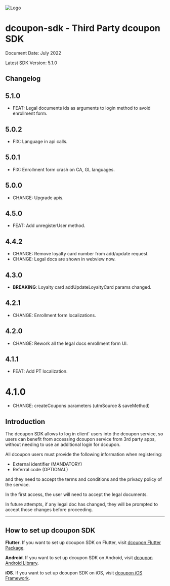 ![Logo](https://s3.amazonaws.com/dcoupon.com/sdk/docs/dcouponLogo.png)

# dcoupon-sdk - Third Party dcoupon SDK

Document Date: July 2022

Latest SDK Version: 5.1.0

## Changelog

## 5.1.0

- FEAT: Legal documents ids as arguments to login method to avoid enrollment form.

## 5.0.2

- FIX: Language in api calls.

## 5.0.1

- FIX: Enrollment form crash on CA, GL languages.

## 5.0.0

- CHANGE: Upgrade apis.

## 4.5.0

- FEAT: Add unregisterUser method.

## 4.4.2

- CHANGE: Remove loyalty card number from add/update request.
- CHANGE: Legal docs are shown in webview now.

## 4.3.0

- **BREAKING**: Loyalty card addUpdateLoyaltyCard params changed.

## 4.2.1

- CHANGE: Enrollment form localizations.

## 4.2.0

- CHANGE: Rework all the legal docs enrollment form UI.

## 4.1.1

- FEAT: Add PT localization.

# 4.1.0

- CHANGE: createCoupons parameters (utmSource & saveMethod)

## Introduction

The dcoupon SDK allows to log in client' users into the dcoupon service, so users can benefit from accessing dcoupon service from 3rd party apps, without needing to use an additional login for dcoupon.

All dcoupon users must provide the following information when registering:
- External identifier (MANDATORY)
- Referral code (OPTIONAL)

and they need to accept the terms and conditions and the privacy policy of the service.

In the first access, the user will need to accept the legal documents. 

In future attempts, if any legal doc has changed, they will be prompted to accept those changes before proceeding.

---

## How to set up dcoupon SDK

**Flutter**. If you want to set up dcoupon SDK on Flutter, visit [dcoupon Flutter Package](https://pub.dev/packages/dcoupon_sdk_flutter_package).

**Android**. If you want to set up dcoupon SDK on Android, visit [dcoupon Android Library](https://github.com/Scanbuy-Inc/dcoupon-public-docs/blob/master/dcoupon-sdk/android-SETUP.md).

**iOS**. If you want to set up dcoupon SDK on iOS, visit [dcoupon iOS Framework](https://github.com/Scanbuy-Inc/dcoupon-public-docs/blob/master/dcoupon-sdk/iOS-SETUP.md).


